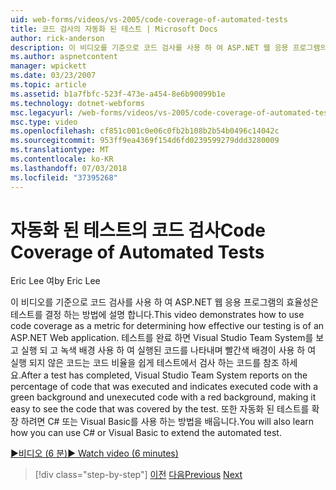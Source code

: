 ```yaml
---
uid: web-forms/videos/vs-2005/code-coverage-of-automated-tests
title: 코드 검사의 자동화 된 테스트 | Microsoft Docs
author: rick-anderson
description: 이 비디오를 기준으로 코드 검사를 사용 하 여 ASP.NET 웹 응용 프로그램의 효율성은 테스트를 결정 하는 방법에 설명 합니다. 테스트 후에 com...
ms.author: aspnetcontent
manager: wpickett
ms.date: 03/23/2007
ms.topic: article
ms.assetid: b1a7fbfc-523f-473e-a454-8e6b90099b1e
ms.technology: dotnet-webforms
msc.legacyurl: /web-forms/videos/vs-2005/code-coverage-of-automated-tests
msc.type: video
ms.openlocfilehash: cf851c001c0e06c0fb2b108b2b54b0496c14042c
ms.sourcegitcommit: 953ff9ea4369f154d6fd0239599279ddd3280009
ms.translationtype: MT
ms.contentlocale: ko-KR
ms.lasthandoff: 07/03/2018
ms.locfileid: "37395268"
---
```

<a name="code-coverage-of-automated-tests"></a><span data-ttu-id="153bd-104">자동화 된 테스트의 코드 검사</span><span class="sxs-lookup"><span data-stu-id="153bd-104">Code Coverage of Automated Tests</span></span>
====================
<span data-ttu-id="153bd-105">Eric Lee 여</span><span class="sxs-lookup"><span data-stu-id="153bd-105">by Eric Lee</span></span>

<span data-ttu-id="153bd-106">이 비디오를 기준으로 코드 검사를 사용 하 여 ASP.NET 웹 응용 프로그램의 효율성은 테스트를 결정 하는 방법에 설명 합니다.</span><span class="sxs-lookup"><span data-stu-id="153bd-106">This video demonstrates how to use code coverage as a metric for determining how effective our testing is of an ASP.NET Web application.</span></span> <span data-ttu-id="153bd-107">테스트를 완료 하면 Visual Studio Team System를 보고 실행 되 고 녹색 배경 사용 하 여 실행된 코드를 나타내며 빨간색 배경이 사용 하 여 실행 되지 않은 코드는 코드 비율을 쉽게 테스트에서 검사 하는 코드를 참조 하세요.</span><span class="sxs-lookup"><span data-stu-id="153bd-107">After a test has completed, Visual Studio Team System reports on the percentage of code that was executed and indicates executed code with a green background and unexecuted code with a red background, making it easy to see the code that was covered by the test.</span></span> <span data-ttu-id="153bd-108">또한 자동화 된 테스트를 확장 하려면 C# 또는 Visual Basic를 사용 하는 방법을 배웁니다.</span><span class="sxs-lookup"><span data-stu-id="153bd-108">You will also learn how you can use C# or Visual Basic to extend the automated test.</span></span>

[<span data-ttu-id="153bd-109">&#9654;비디오 (6 분)</span><span class="sxs-lookup"><span data-stu-id="153bd-109">&#9654; Watch video (6 minutes)</span></span>](https://channel9.msdn.com/Blogs/ASP-NET-Site-Videos/code-coverage-of-automated-tests)

> [!div class="step-by-step"]
> <span data-ttu-id="153bd-110">[이전](measuring-the-business-value-of-ajax.md)
> [다음](custom-extraction-rules-and-coded-web-tests.md)</span><span class="sxs-lookup"><span data-stu-id="153bd-110">[Previous](measuring-the-business-value-of-ajax.md)
[Next](custom-extraction-rules-and-coded-web-tests.md)</span></span>
